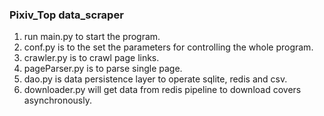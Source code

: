### Pixiv_Top data_scraper
1. run main.py to start the program.
2. conf.py is to the set the parameters for controlling the whole program.
2. crawler.py is to crawl page links.
3. pageParser.py is to parse single page.
4. dao.py is data persistence layer to operate sqlite, redis and csv.
5. downloader.py will get data from redis pipeline to download covers asynchronously.
